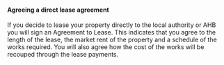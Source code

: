####  Agreeing a direct lease agreement

If you decide to lease your property directly to the local authority or AHB
you will sign an Agreement to Lease. This indicates that you agree to the
length of the lease, the market rent of the property and a schedule of the
works required. You will also agree how the cost of the works will be recouped
through the lease payments.
